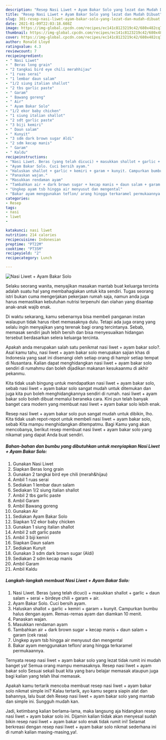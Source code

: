 ```yaml
---
description: "Resep Nasi Liwet + Ayam Bakar Solo yang lezat dan Mudah Dibuat"
title: "Resep Nasi Liwet + Ayam Bakar Solo yang lezat dan Mudah Dibuat"
slug: 301-resep-nasi-liwet-ayam-bakar-solo-yang-lezat-dan-mudah-dibuat
date: 2021-01-09T22:03:18.608Z
image: https://img-global.cpcdn.com/recipes/ec141c8123219c42/680x482cq70/nasi-liwet-ayam-bakar-solo-foto-resep-utama.jpg
thumbnail: https://img-global.cpcdn.com/recipes/ec141c8123219c42/680x482cq70/nasi-liwet-ayam-bakar-solo-foto-resep-utama.jpg
cover: https://img-global.cpcdn.com/recipes/ec141c8123219c42/680x482cq70/nasi-liwet-ayam-bakar-solo-foto-resep-utama.jpg
author: Ronald Lloyd
ratingvalue: 4.3
reviewcount: 7
recipeingredient:
- " Nasi Liwet"
- " Beras long grain"
- "2 tangkai bird eye chili merahhijau"
- "1 ruas serai"
- "1 lembar daun salam"
- "1/2 siung italian shallot"
- "2 tbs garlic paste"
- " Garam"
- " Bawang goreng"
- " Air"
- " Ayam Bakar Solo"
- "1/2 ekor baby chicken"
- "1 siung italian shallot"
- "2 sdt garlic paste"
- "3 biji kemiri"
- " Daun salam"
- " Kunyit"
- "3 sdm dark brown sugar Aldi"
- "2 sdm kecap manis"
- " Garam"
- " Kaldu"
recipeinstructions:
- "Nasi Liwet. Beras (yang telah dicuci) + masukkan shallot + garlic + daun salam + serai + birdeye chili + garam + air."
- "Ayam Bakar Solo. Cuci bersih ayam."
- "Haluskan shallot + garlic + kemiri + garam + kunyit. Campurkan bumbu halus dengan ayam. Remas-remas ayam dan diamkan 10 menit."
- "Panaskan wajan."
- "Masukkan rendaman ayam"
- "Tambahkan air + dark brown sugar + kecap manis + daun salam + garam (cek rasa)"
- "Ungkep ayam tsb hingga air menyusut dan mengental"
- "Bakar ayam menggunakan teflon/ arang hingga terkaramel permukaannya."
categories:
- Resep
tags:
- nasi
- liwet
- 

katakunci: nasi liwet  
nutrition: 214 calories
recipecuisine: Indonesian
preptime: "PT22M"
cooktime: "PT35M"
recipeyield: "2"
recipecategory: Lunch

---
```



![Nasi Liwet + Ayam Bakar Solo](https://img-global.cpcdn.com/recipes/ec141c8123219c42/680x482cq70/nasi-liwet-ayam-bakar-solo-foto-resep-utama.jpg)

Selaku seorang wanita, menyajikan masakan mantab buat keluarga tercinta adalah suatu hal yang membahagiakan untuk kita sendiri. Tugas seorang istri bukan cuma mengerjakan pekerjaan rumah saja, namun anda juga harus memastikan kebutuhan nutrisi terpenuhi dan olahan yang disantap anak-anak wajib enak.

Di waktu  sekarang, kamu sebenarnya bisa membeli panganan instan walaupun tidak harus ribet memasaknya dulu. Tetapi ada juga orang yang selalu ingin menyajikan yang terenak bagi orang tercintanya. Sebab, memasak sendiri jauh lebih bersih dan bisa menyesuaikan hidangan tersebut berdasarkan selera keluarga tercinta. 



Apakah anda merupakan salah satu penikmat nasi liwet + ayam bakar solo?. Asal kamu tahu, nasi liwet + ayam bakar solo merupakan sajian khas di Indonesia yang saat ini disenangi oleh setiap orang di hampir setiap tempat di Nusantara. Kalian dapat menghidangkan nasi liwet + ayam bakar solo sendiri di rumahmu dan boleh dijadikan makanan kesukaanmu di akhir pekanmu.

Kita tidak usah bingung untuk mendapatkan nasi liwet + ayam bakar solo, sebab nasi liwet + ayam bakar solo sangat mudah untuk ditemukan dan juga kita pun boleh menghidangkannya sendiri di rumah. nasi liwet + ayam bakar solo boleh dibuat memalui beraneka cara. Kini pun telah banyak banget cara modern yang membuat nasi liwet + ayam bakar solo lebih enak.

Resep nasi liwet + ayam bakar solo pun sangat mudah untuk dibikin, lho. Kita tidak usah repot-repot untuk membeli nasi liwet + ayam bakar solo, sebab Kita mampu menghidangkan ditempatmu. Bagi Kamu yang akan mencobanya, berikut resep membuat nasi liwet + ayam bakar solo yang nikamat yang dapat Anda buat sendiri.

<!--inarticleads1-->

##### Bahan-bahan dan bumbu yang dibutuhkan untuk menyiapkan Nasi Liwet + Ayam Bakar Solo:

1. Gunakan  Nasi Liwet
1. Siapkan  Beras long grain
1. Gunakan 2 tangkai bird eye chili (merah&amp;hijau)
1. Ambil 1 ruas serai
1. Sediakan 1 lembar daun salam
1. Sediakan 1/2 siung italian shallot
1. Ambil 2 tbs garlic paste
1. Ambil  Garam
1. Ambil  Bawang goreng
1. Gunakan  Air
1. Sediakan  Ayam Bakar Solo
1. Siapkan 1/2 ekor baby chicken
1. Gunakan 1 siung italian shallot
1. Ambil 2 sdt garlic paste
1. Ambil 3 biji kemiri
1. Siapkan  Daun salam
1. Sediakan  Kunyit
1. Gunakan 3 sdm dark brown sugar (Aldi)
1. Sediakan 2 sdm kecap manis
1. Ambil  Garam
1. Ambil  Kaldu




<!--inarticleads2-->

##### Langkah-langkah membuat Nasi Liwet + Ayam Bakar Solo:

1. Nasi Liwet. Beras (yang telah dicuci) + masukkan shallot + garlic + daun salam + serai + birdeye chili + garam + air.
1. Ayam Bakar Solo. Cuci bersih ayam.
1. Haluskan shallot + garlic + kemiri + garam + kunyit. Campurkan bumbu halus dengan ayam. Remas-remas ayam dan diamkan 10 menit.
1. Panaskan wajan.
1. Masukkan rendaman ayam
1. Tambahkan air + dark brown sugar + kecap manis + daun salam + garam (cek rasa)
1. Ungkep ayam tsb hingga air menyusut dan mengental
1. Bakar ayam menggunakan teflon/ arang hingga terkaramel permukaannya.




Ternyata resep nasi liwet + ayam bakar solo yang lezat tidak rumit ini mudah banget ya! Semua orang mampu memasaknya. Resep nasi liwet + ayam bakar solo Sesuai sekali buat kita yang baru belajar memasak ataupun juga bagi kalian yang telah lihai memasak.

Apakah kamu tertarik mencoba membuat resep nasi liwet + ayam bakar solo nikmat simple ini? Kalau tertarik, ayo kamu segera siapin alat dan bahannya, lalu buat deh Resep nasi liwet + ayam bakar solo yang mantab dan simple ini. Sungguh mudah kan. 

Jadi, ketimbang kalian berlama-lama, maka langsung aja hidangkan resep nasi liwet + ayam bakar solo ini. Dijamin kalian tiidak akan menyesal sudah bikin resep nasi liwet + ayam bakar solo enak tidak rumit ini! Selamat berkreasi dengan resep nasi liwet + ayam bakar solo nikmat sederhana ini di rumah kalian masing-masing,ya!.

